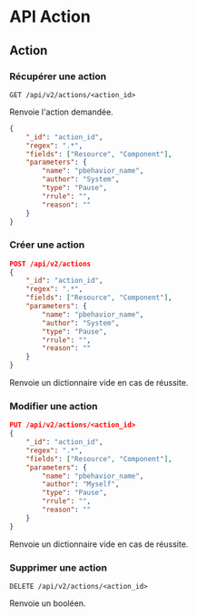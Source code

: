 # API Action

## Action

### Récupérer une action

```
GET /api/v2/actions/<action_id>
```

Renvoie l'action demandée.

```json
{
    "_id": "action_id",
    "regex": ".*",
    "fields": ["Resource", "Component"],
    "parameters": {
        "name": "pbehavior_name",
        "author": "System",
        "type": "Pause",
        "rrule": "",
        "reason": ""
    }
}
```

### Créer une action

```json
POST /api/v2/actions
{
    "_id": "action_id",
    "regex": ".*",
    "fields": ["Resource", "Component"],
    "parameters": {
        "name": "pbehavior_name",
        "author": "System",
        "type": "Pause",
        "rrule": "",
        "reason": ""
    }
}
```

Renvoie un dictionnaire vide en cas de réussite.

### Modifier une action

```json
PUT /api/v2/actions/<action_id>
{
    "_id": "action_id",
    "regex": ".*",
    "fields": ["Resource", "Component"],
    "parameters": {
        "name": "pbehavior_name",
        "author": "Myself",
        "type": "Pause",
        "rrule": "",
        "reason": ""
    }
}
```

Renvoie un dictionnaire vide en cas de réussite.

### Supprimer une action

```
DELETE /api/v2/actions/<action_id>
```

Renvoie un booléen.
